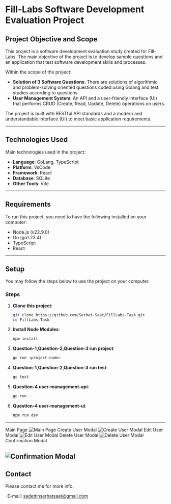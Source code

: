 # Fill-Labs Software Development Evaluation Project

## Project Objective and Scope

This project is a software development evaluation study created for Fill-Labs. The main objective of the project is to develop sample questions and an application that test software development skills and processes.

Within the scope of the project:

- **Solution of 3 Software Questions**: There are solutions of algorithmic and problem-solving oriented questions coded using Golang and test studies according to questions.
- **User Management System**: An API and a user-friendly interface (UI) that performs CRUD (Create, Read, Update, Delete) operations on users.

The project is built with RESTful API standards and a modern and understandable interface (UI) to meet basic application requirements.

---

## Technologies Used

Main technologies used in the project:

- **Language**: GoLang, TypeScript
- **Platform**: VsCode
- **Framework**: React
- **Database**: SQLite
- **Other Tools**: Vite

---

## Requirements

To run this project, you need to have the following installed on your computer:

- Node.js (v22.9.0)
- Go (go1.23.4)
- TypeScript
- React

---

## Setup

You may follow the steps below to use the project on your computer.

### Steps

1. **Clone this project**:
   ```bash
   git clone https://github.com/Serhat-Saat/FillLabs-Task.git
   cd FillLabs-Task
2. **Install Node Modules**:
   ```bash
   npm install
3. **Question-1,Question-2,Question-3 run project**:
   ```bash
   go run <project-name>
4. **Question-1,Question-2,Question-3 run test**:
   ```bash
   go test
5. **Question-4 user-management-api**:
   ```bash
   go run .
6. **Question-4 user-management-ui**:
   ```bash
   npm run dev
---
Main Page
![Main Page](question-4/user-management-ui/src/assets/main-page.png)
Create User Modal
![Create User Modal](question-4/user-management-ui/src/assets/create-user-modal.png)
Edit User Modal
![Edit User Modal](question-4/user-management-ui/src/assets/edit-user-modal.png)
Delete User Modal
![Delete User Modal](question-4/user-management-ui/src/assets/delete-user-modal.png)
Confirmation Modal

![Confirmation Modal](question-4/user-management-ui/src/assets/confirmation-modal.png)
---

## Contact

Please contact me for more info.

-E-mail: sadettinserhatsaat@gmail.com 
